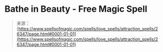 <!--yml
category: 未分类
date: 2024-06-12 19:14:13
-->

# Bathe in Beauty - Free Magic Spell

> 来源：[https://www.spellsofmagic.com/spells/love_spells/attraction_spells/26347/page.html#0001-01-01](https://www.spellsofmagic.com/spells/love_spells/attraction_spells/26347/page.html#0001-01-01)